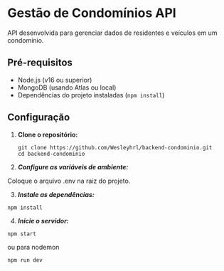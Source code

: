 # Gestão de Condomínios API

API desenvolvida para gerenciar dados de residentes e veículos em um condomínio. 

## Pré-requisitos

- Node.js (v16 ou superior)
- MongoDB (usando Atlas ou local)
- Dependências do projeto instaladas (`npm install`)

## Configuração

1. **Clone o repositório:**

   ```
   git clone https://github.com/Wesleyhrl/backend-condominio.git
   cd backend-condominio
   ```

2.  ***Configure as variáveis de ambiente:***

Coloque o arquivo .env na raiz do projeto.

3. ***Instale as dependências:***

```npm install```

4. ***Inicie o servidor:***

```npm start```

ou para nodemon

```npm run dev```